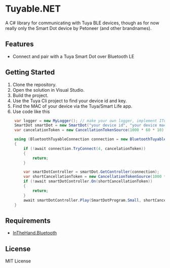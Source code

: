 # Tuyable.NET

A C# library for communicating with Tuya BLE devices, though as for now really only the Smart Dot device by Petoneer (and other brandnames).

## Features

- Connect and pair with a Tuya Smart Dot over Bluetooth LE

## Getting Started

1. Clone the repository.
2. Open the solution in Visual Studio.
3. Build the project.
4. Use the Tuya Cli project to find your device id and key.
5. Find the MAC of your device via the Tuya/Smart Life app.
4. Use code like this
```csharp
	var logger = new MyLogger(); // make your own logger, implement ITuyableLogger
	SmartDot smartDot = new SmartDot("your device id", "your device mac (without colons)", "your device key");
	var cancelationToken = new CancellationTokenSource(1000 * 60 * 10).Token;

	using (BluetoothTuyableConnection connection = new BluetoothTuyableConnection(logger, smartDot.Device))
	{	
		if (!await connection.TryConnect(4, cancelationToken))
		{
			return;
		}

		var smartDotController = smartDot.GetController(connection);
		var shortCancellationToken = new CancellationTokenSource(1000 * 8).Token;
		if (!await smartDotController.On(shortCancellationToken))
		{
			return;
		}
		await smartDotController.Play(SmartDotProgram.Small, shortCancellationToken);
	}
```

## Requirements

- [InTheHand.Bluetooth](https://github.com/inthehand/BTLibrary)

## License

MIT License
